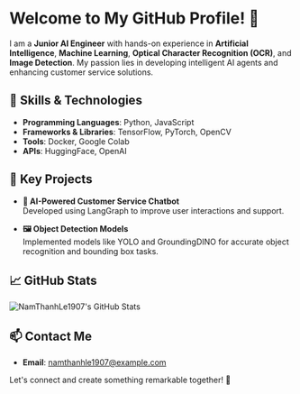 # Welcome to My GitHub Profile! 👋

I am a **Junior AI Engineer** with hands-on experience in **Artificial Intelligence**, **Machine Learning**, **Optical Character Recognition (OCR)**, and **Image Detection**. My passion lies in developing intelligent AI agents and enhancing customer service solutions.

## 🔧 Skills & Technologies

- **Programming Languages**: Python, JavaScript
- **Frameworks & Libraries**: TensorFlow, PyTorch, OpenCV
- **Tools**: Docker, Google Colab
- **APIs**: HuggingFace, OpenAI

## 🚀 Key Projects

- **🤖 AI-Powered Customer Service Chatbot**  
  Developed using LangGraph to improve user interactions and support.

- **🖼️ Object Detection Models**  
  Implemented models like YOLO and GroundingDINO for accurate object recognition and bounding box tasks.

## 📈 GitHub Stats

![NamThanhLe1907's GitHub Stats](https://github-readme-stats.vercel.app/api?username=NamThanhLe1907&show_icons=true&theme=radical)


## 📫 Contact Me

- **Email**: namthanhle1907@example.com

Let's connect and create something remarkable together! 🚀
